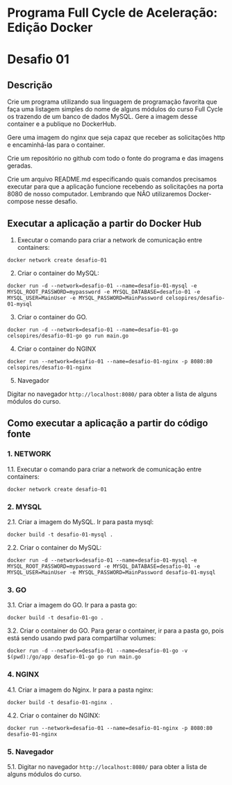 # Programa Full Cycle de Aceleração: Edição Docker
# Desafio 01

## Descrição
Crie um programa utilizando sua linguagem de programação favorita que faça uma listagem simples do nome de alguns módulos do curso Full Cycle os trazendo de um banco de dados MySQL. Gere a imagem desse container e a publique no DockerHub.

Gere uma imagem do nginx que seja capaz que receber as solicitações http e encaminhá-las para o container.

Crie um repositório no github com todo o fonte do programa e das imagens geradas.

Crie um arquivo README.md especificando quais comandos precisamos executar para que a aplicação funcione recebendo as solicitações na porta 8080 de nosso computador. Lembrando que NÃO utilizaremos Docker-compose nesse desafio.

## Executar a aplicação a partir do Docker Hub
1. Executar o comando para criar a network de comunicação entre containers:

`docker network create desafio-01`

2. Criar o container do MySQL:

`docker run -d --network=desafio-01 --name=desafio-01-mysql -e MYSQL_ROOT_PASSWORD=mypassword -e MYSQL_DATABASE=desafio-01 -e MYSQL_USER=MainUser -e MYSQL_PASSWORD=MainPassword celsopires/desafio-01-mysql`

3.  Criar o container do GO.

`docker run -d --network=desafio-01 --name=desafio-01-go celsopires/desafio-01-go go run main.go`

4. Criar o container do NGINX

`docker run --network=desafio-01 --name=desafio-01-nginx -p 8080:80 celsopires/desafio-01-nginx`

5. Navegador

Digitar no navegador `http://localhost:8080/` para obter a lista de alguns módulos do curso.


## Como executar a aplicação a partir do código fonte

### 1. NETWORK
1.1. Executar o comando para criar a network de comunicação entre containers:

`docker network create desafio-01`

### 2. MYSQL
2.1. Criar a imagem do MySQL. Ir para pasta mysql:

`docker build -t desafio-01-mysql .`

2.2. Criar o container do MySQL:

`docker run -d --network=desafio-01 --name=desafio-01-mysql -e MYSQL_ROOT_PASSWORD=mypassword -e MYSQL_DATABASE=desafio-01 -e MYSQL_USER=MainUser -e MYSQL_PASSWORD=MainPassword desafio-01-mysql`

### 3. GO
3.1. Criar a imagem do GO. Ir para a pasta go:

`docker build -t desafio-01-go .`

3.2. Criar o container do GO. Para gerar o container, ir para a pasta go, pois está sendo usando pwd para compartilhar volumes:

`docker run -d --network=desafio-01 --name=desafio-01-go -v $(pwd):/go/app desafio-01-go go run main.go`

### 4. NGINX
4.1. Criar a imagem do Nginx. Ir para a pasta nginx:

`docker build -t desafio-01-nginx .`

4.2. Criar o container do NGINX:

`docker run --network=desafio-01 --name=desafio-01-nginx -p 8080:80 desafio-01-nginx`

### 5. Navegador
5.1. Digitar no navegador `http://localhost:8080/` para obter a lista de alguns módulos do curso.
